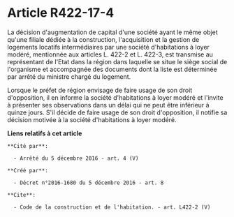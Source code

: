# Article R422-17-4

La décision d'augmentation de capital d'une société ayant le même objet qu'une filiale dédiée à la construction,
l'acquisition et la gestion de logements locatifs intermédiaires par une société d'habitations à loyer modéré, mentionnée aux
articles L. 422-2 et L. 422-3, est transmise au représentant de l'Etat dans la région dans laquelle se situe le siège social
de l'organisme et accompagnée des documents dont la liste est déterminée par arrêté du ministre chargé du logement. 

Lorsque le préfet de région envisage de faire usage de son droit d'opposition, il en informe la société d'habitations à loyer
modéré et l'invite à présenter ses observations dans un délai qui ne peut être inférieur à quinze jours. S'il décide de faire
usage de son droit d'opposition, il notifie sa décision motivée à la société d'habitations à loyer modéré.

**Liens relatifs à cet article**

	**Cité par**:

	  - Arrêté du 5 décembre 2016 - art. 4 (V)

	**Créé par**:

	  - Décret n°2016-1680 du 5 décembre 2016 - art. 8

	**Cite**:

	  - Code de la construction et de l'habitation. - art. L422-2 (V)
